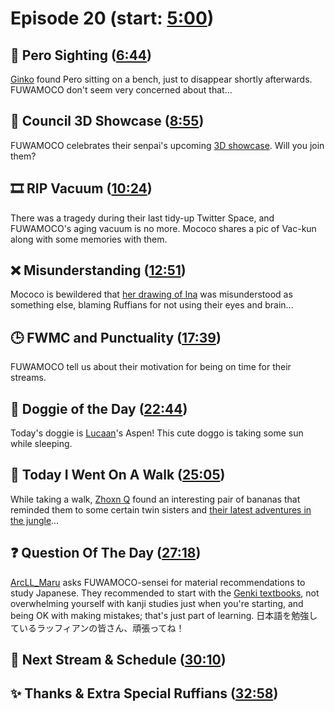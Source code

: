 # Episode 20 (start: [5:00](https://youtu.be/U1pBlHt7jD8?t=5m00s))

## 👀 Pero Sighting ([6:44](https://youtu.be/U1pBlHt7jD8?t=6m44s))

[Ginko](https://twitter.com/Ginko_02/status/1700227442798195182) found Pero sitting on a bench, just to disappear shortly afterwards. FUWAMOCO don't seem very concerned about that...

## 🎥 Council 3D Showcase ([8:55](https://youtu.be/U1pBlHt7jD8?t=8m55s))

FUWAMOCO celebrates their senpai's upcoming [3D showcase](https://twitter.com/hololive_En/status/1701430450273837276). Will you join them?

## 🎞️ RIP Vacuum ([10:24](https://youtu.be/U1pBlHt7jD8?t=10m24s))

There was a tragedy during their last tidy-up Twitter Space, and FUWAMOCO's aging vacuum is no more. Mococo shares a pic of Vac-kun along with some memories with them.

## ❌ Misunderstanding ([12:51](https://youtu.be/U1pBlHt7jD8?t=12m51s))

Mococo is bewildered that [her drawing of Ina](https://www.youtube.com/live/8w8utBUJwEY?&t=479) was misunderstood as something else, blaming Ruffians for not using their eyes and brain...

## 🕒 FWMC and Punctuality ([17:39](https://youtu.be/U1pBlHt7jD8?t=17m39s))

FUWAMOCO tell us about their motivation for being on time for their streams.

## 🐶 Doggie of the Day ([22:44](https://youtu.be/U1pBlHt7jD8?t=22m44s))

Today's doggie is [Lucaan](https://twitter.com/Lucaan0102/status/1702026579524702481)'s Aspen! This cute doggo is taking some sun while sleeping.

## 🚶 Today I Went On A Walk ([25:05](https://youtu.be/U1pBlHt7jD8?t=25m05s))

While taking a walk, [Zhoxn Q](https://twitter.com/ZhoxnQ/status/1701311965409276033) found an interesting pair of bananas that reminded them to some certain twin sisters and [their latest adventures in the jungle](https://youtu.be/ndNZ1ClWZ6g)...

## ❓ Question Of The Day ([27:18](https://youtu.be/U1pBlHt7jD8?t=27m18s))

[ArcLL_Maru](https://twitter.com/ArcLL_Maru/status/1700995081074057220) asks FUWAMOCO-sensei for material recommendations to study Japanese. They recommended to start with the [Genki textbooks](https://genki3.japantimes.co.jp/en/intro/), not overwhelming yourself with kanji studies just when you're starting, and being OK with making mistakes; that's just part of learning. 日本語を勉強しているラッフィアンの皆さん、頑張ってね！

## 📅 Next Stream & Schedule ([30:10](https://youtu.be/U1pBlHt7jD8?t=30m10s))

## ✨ Thanks & Extra Special Ruffians ([32:58](https://youtu.be/U1pBlHt7jD8?t=32m58s))
